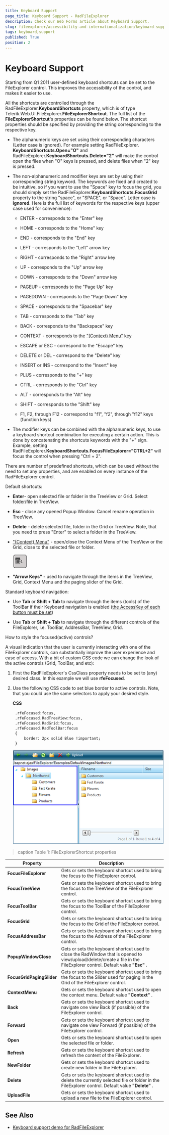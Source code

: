 ```yaml
---
title: Keyboard Support
page_title: Keyboard Support - RadFileExplorer
description: Check our Web Forms article about Keyboard Support.
slug: fileexplorer/accessibility-and-internationalization/keyboard-support
tags: keyboard,support
published: True
position: 2
---
```


# Keyboard Support

Starting from Q1 2011 user-defined keyboard shortcuts can be set to the FileExplorer control. This improves the accessibility of the control, and makes it easier to use.

All the shortcuts are controlled through the RadFileExplorer.**KeyboardShortcuts** property, which is of type Telerik.Web.UI.FileExplorer.**FileExplorerShortcut**. The full list of the **FileExplorerShortcut**'s properties can be found below. The shortcut properties should be specified by providing the string corresponding to the respective key.

* The alphanumeric keys are set using their corresponding characters (Letter case is ignored). For example setting RadFileExplorer. **KeyboardShortcuts.Open="O"** and RadFileExplorer.**KeyboardShortcuts.Delete="2"** will make the control open the files when "O" keys is pressed, and delete files when "2" key is pressed.

* The non-alphanumeric and modifier keys are set by using their corresponding string keyword. The keywords are fixed and created to be intuitive, so if you want to use the "Space" key to focus the grid, you should simply set the RadFileExplorer.**KeyboardShortcuts.FocusGrid** property to the string "space", or "SPACE", or "Space". Letter case is **ignored**. Here is the full list of keywords for the respective keys (upper case used for convenience):

	* ENTER - corresponds to the "Enter" key

	* HOME - corresponds to the "Home" key

	* END - corresponds to the "End" key

	* LEFT - corresponds to the "Left" arrow key

	* RIGHT - corresponds to the "Right" arrow key

	* UP - corresponds to the "Up" arrow key

	* DOWN - corresponds to the "Down" arrow key

	* PAGEUP - corresponds to the "Page Up" key

	* PAGEDOWN - corresponds to the "Page Down" key

	* SPACE - corresponds to the "Spacebar" key

	* TAB - corresponds to the "Tab" key

	* BACK - corresponds to the "Backspace" key

	* CONTEXT - corresponds to the ["(Context) Menu"](https://en.wikipedia.org/wiki/Menu_key) key

	* ESCAPE оr ESC - correspond to the "Escape" key

	* DELETE or DEL - correspond to the "Delete" key

	* INSERT or INS - correspond to the "Insert" key

	* PLUS - corresponds to the "+" key

	* CTRL - corresponds to the "Ctrl" key

	* ALT - corresponds to the "Alt" key

	* SHIFT - corresponds to the "Shift" key

	* F1, F2, through F12 - correspond to "f1", "f2", through "f12" keys (function keys)

* The modifier keys can be combined with the alphanumeric keys, to use a keyboard shortcut combination for executing a certain action. This is done by concatenating the shortcuts keywords with the "+" sign. Example, setting RadFileExplorer.**KeyboardShortcuts.FocusFileExplorer="CTRL+2"** will focus the control when pressing "Ctrl + 2".

There are number of predefined shortcuts, which can be used without the need to set any properties, and are enabled on every instance of the RadFileExplorer control.

Default shortcuts:

* **Enter**- open selected file or folder in the TreeView or Grid. Select folder/file in TreeView.

* **Esc** - close any opened Popup Window. Cancel rename operation in TreeView.

* **Delete** - delete selected file, folder in the Grid or TreeView. Note, that you need to press "Enter" to select a folder in the TreeView.

* ["(Context) Menu"](https://en.wikipedia.org/wiki/Menu_key) - open/close the Context Menu of the TreeView or the Grid, close to the selected file or folder.

	![](images/radfileexplorer-context-menu.png)

* **"Arrow Keys"** - used to navigate through the items in the TreeView, Grid, Context Menu and the paging slider of the Grid.

Standard keyboard navigation:

* Use **Tab** or **Shift + Tab** to navigate through the items (tools) of the ToolBar if their Keyboard navigation is enabled ([the AccessKey of each button must be set](https://docs.telerik.com/devtools/aspnet-ajax/controls/toolbar/accessibility-and-internationalization/keyboard-support))

* Use **Tab** or **Shift + Tab** to navigate through the different controls of the FileExplorer, i.e. ToolBar, AddressBar, TreeView, Grid.

How to style the focused(active) controls?

A visual indication that the user is currently interacting with one of the FileExplorer controls, can substantially improve the user experience and ease of access. With a bit of custom CSS code we can change the look of the active controls (Grid, ToolBar, and etc):

1. First the RadFileExplorer's CssClass property needs to be set to (any) desired class. In this example we will use **rfeFocused**.

1. Use the following CSS code to set blue border to active controls. Note, that you could use the same selectors to apply your desired style.
		
	**CSS**	
		
		.rfeFocused:focus,
		.rfeFocused.RadTreeView:focus,
		.rfeFocused.RadGrid:focus,
		.rfeFocused.RadToolBar:focus
		{ 
			border: 2px solid Blue !important;
		} 

	![](images/radfileexplorer-focused-element.png)

>caption Table 1: FileExplorerShortcut properties

|  **Property**  |  **Description**  |
| ------ | ------ |
| **FocusFileExplorer** |Gets or sets the keyboard shortcut used to bring the focus to the FileExplorer control.|
| **FocusTreeView** |Gets or sets the keyboard shortcut used to bring the focus to the TreeView of the FileExplorer control.|
| **FocusToolBar** |Gets or sets the keyboard shortcut used to bring the focus to the ToolBar of the FileExplorer control.|
| **FocusGrid** |Gets or sets the keyboard shortcut used to bring the focus to the Grid of the FileExplorer control.|
| **FocusAddressBar** |Gets or sets the keyboard shortcut used to bring the focus to the Address of the FileExplorer control.|
| **PopupWindowClose** |Gets or sets the keyboard shortcut used to close the RadWindow that is opened to view/upload/delete/create a file in the FileExplorer control. Default value **"Esc"** .|
| **FocusGridPagingSlider** |Gets or sets the keyboard shortcut used to bring the focus to the Slider used for paging in the Grid of the FileExplorer control.|
| **ContextMenu** |Gets or sets the keyboard shortcut used to open the context menu. Default value **"Context"** .|
| **Back** |Gets or sets the keyboard shortcut used to navigate one view Back (if possible) of the FileExplorer control.|
| **Forward** |Gets or sets the keyboard shortcut used to navigate one view Forward (if possible) of the FileExplorer control.|
| **Open** |Gets or sets the keyboard shortcut used to open the selected file or folder.|
| **Refresh** |Gets or sets the keyboard shortcut used to refresh the content of the FileExplorer.|
| **NewFolder** |Gets or sets the keyboard shortcut used to create new folder in the FileExplorer.|
| **Delete** |Gets or sets the keyboard shortcut used to delete the currently selected file or folder in the FileExplorer control. Default value **"Delete"** .|
| **UploadFile** |Gets or sets the keyboard shortcut used to upload a new file to the FileExplorer control.|

## See Also

 * [Keyboard support demo for RadFileExplorer](https://demos.telerik.com/aspnet-ajax/fileexplorer/examples/keyboardsupport/defaultcs.aspx)
